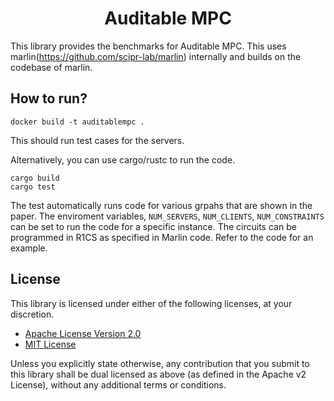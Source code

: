 <h1 align="center">Auditable MPC</h1>

This library provides the benchmarks for Auditable MPC. This uses marlin(https://github.com/scipr-lab/marlin) internally and builds on the codebase of marlin. 

## How to run?
```
docker build -t auditablempc .
```
This should run test cases for the servers.

Alternatively, you can use cargo/rustc to run the code.

```
cargo build
cargo test
```

The test automatically runs code for various grpahs that are shown in the paper. The enviroment variables, `NUM_SERVERS`, `NUM_CLIENTS`, `NUM_CONSTRAINTS` can be set to run the code for a specific instance. The circuits can be programmed in R1CS as specified in Marlin code. Refer to the code for an example. 
## License

This library is licensed under either of the following licenses, at your discretion.

 * [Apache License Version 2.0](LICENSE-APACHE)
 * [MIT License](LICENSE-MIT)

Unless you explicitly state otherwise, any contribution that you submit to this library shall be dual licensed as above (as defined in the Apache v2 License), without any additional terms or conditions.

[marlin]: https://ia.cr/2019/1047
